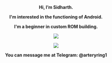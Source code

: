 <p align="center"><strong> Hi, I’m Sidharth. <strong></p>  
<p align="center"> I'm interested in the functioning of Android. </p>  
<p align="center"> I'm a beginner in custom ROM building. </p> 
<p align="center"><a href="https://git.io/streak-stats"><img src="https://streak-stats.demolab.com?user=arteryring"/></a></p>

<p align="center"><a href="https://github.com/HELLINFIX"><img src="https://github-readme-stats.vercel.app/api?username=arteryring&show_icons=true&theme=highcontrast&count_private=true"></a></p>
<p align="center"><strong> You can message me at Telegram: @arteryring1 <strong></p>
